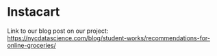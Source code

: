 # Instacart

Link to our blog post on our project: 
https://nycdatascience.com/blog/student-works/recommendations-for-online-groceries/


